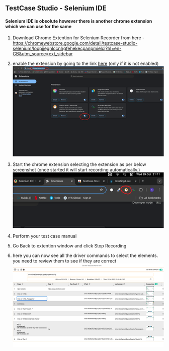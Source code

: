 ## TestCase Studio - Selenium IDE
#### Selenium IDE is obsolute however there is another chrome extension which we can use for the same 

1. Download Chrome Extention for Selenium Recorder from here - https://chromewebstore.google.com/detail/testcase-studio-selenium/loopjjegnlccnhgfehekecpanpmielcj?hl=en-GB&utm_source=ext_sidebar
2. enable the extension by going to the link  [here](chrome://extensions/)  (only if it is not enabled) 
    ![EnableExtension](./EnableExtension.png "How to enable extension!")
3. Start the chrome extension selecting the extension as per below screenshot (once started it will start recording automatically.)
    ![StartExtension](./StartExtension.png "How to start extension!")
4. Perform your test case manual

5. Go Back to extention window and click Stop Recording

6. here you can now see all the driver commands to select the elements. you need to review them to see if they are correct 
    ![Sample Recording](./TestCaseRecord.png "Example Test Case Recording!")




